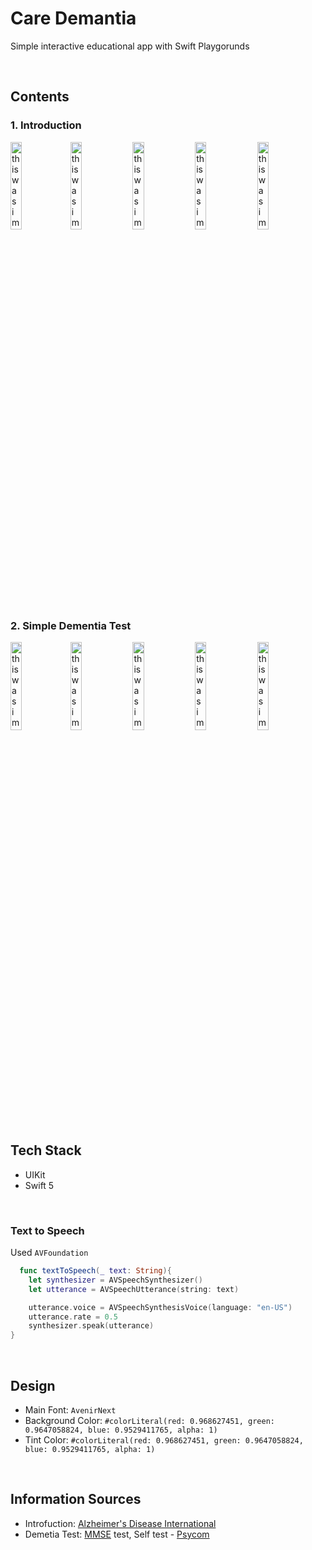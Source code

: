 # Care Demantia
Simple interactive educational app with Swift Playgorunds

</br>

## Contents

### 1. Introduction 
<img src="https://user-images.githubusercontent.com/43776784/154182109-c972e594-116c-4eda-a9e1-275c421a248f.png" width="19%" alt="this was image"><img src="https://user-images.githubusercontent.com/43776784/154182117-997a8d13-0713-4e57-9524-a65cf45388bc.png" width="19%" alt="this was image">
<img src="https://user-images.githubusercontent.com/43776784/154182119-4f2449ab-1231-4408-a8e4-d511076493b7.gif" width="19%" alt="this was image">
<img src="https://user-images.githubusercontent.com/43776784/154182122-2ae224c4-74d9-4da9-aa71-326d29a189be.gif" width="19%" alt="this was image">
<img src="https://user-images.githubusercontent.com/43776784/154182125-60b63e7d-9c02-4b4e-ab58-27bff9387e79.gif" width="19%" alt="this was image">
### 2. Simple Dementia Test
<img src="https://user-images.githubusercontent.com/43776784/154182128-b160c567-969b-474a-bac5-5aed8d402e31.png" width="19%" alt="this was image"><img src="https://user-images.githubusercontent.com/43776784/154182130-63e64ca2-68fe-45e3-b324-965e0e66d164.png" width="19%" alt="this was image">
<img src="https://user-images.githubusercontent.com/43776784/154182133-4846ff0f-d1ce-4494-84c5-8939f4710011.png" width="19%" alt="this was image">
<img src="https://user-images.githubusercontent.com/43776784/154182134-65a7e43f-2a50-4f55-b161-00dcf7b57a44.png" width="19%" alt="this was image">
<img src="https://user-images.githubusercontent.com/43776784/154182136-987f7bb4-92b5-44de-a948-ab2964611b8f.png" width="19%" alt="this was image">

</br>

## Tech Stack
- UIKit
- Swift 5

</br>

### Text to Speech 
Used `AVFoundation`
```swift
  func textToSpeech(_ text: String){
    let synthesizer = AVSpeechSynthesizer()
    let utterance = AVSpeechUtterance(string: text)

    utterance.voice = AVSpeechSynthesisVoice(language: "en-US")
    utterance.rate = 0.5
    synthesizer.speak(utterance)
}
```
</br>

## Design 
- Main Font: `AvenirNext`
- Background Color: `#colorLiteral(red: 0.968627451, green: 0.9647058824, blue: 0.9529411765, alpha: 1)`
- Tint Color: `#colorLiteral(red: 0.968627451, green: 0.9647058824, blue: 0.9529411765, alpha: 1)`
</br>

## Information Sources
- Introfuction: [Alzheimer's Disease International](https://www.alzint.org/about/)
- Demetia Test: [MMSE](https://en.wikipedia.org/wiki/Mini–Mental_State_Examination) test, Self test - [Psycom](https://www.psycom.net/dementia-test/)
